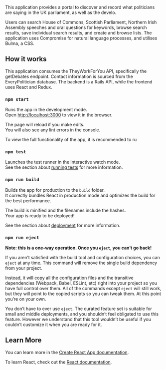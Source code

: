 This application provides a portal to discover and record what politicians are saying in the UK parliament, as well as the develo. 

Users can search House of Commons, Scottish Parliament, Northern Irish Assembly speeches and oral questions for keywords, browse search results, save individual search results, and create and browse lists. The application uses Compromise for natural language processes, and utilises Bulma, a CSS.  

## How it works

This application consumes the TheyWorkForYou API, specifically the getDebates endpoint. Contact information is sourced from the EveryPolitician database. The backend is a Rails API, while the frontend uses React and Redux.  

### `npm start`

Runs the app in the development mode.<br>
Open [http://localhost:3000](http://localhost:3000) to view it in the browser. 

The page will reload if you make edits.<br>
You will also see any lint errors in the console.

To view the full functionality of the app, it is recommended to ru

### `npm test`

Launches the test runner in the interactive watch mode.<br>
See the section about [running tests](https://facebook.github.io/create-react-app/docs/running-tests) for more information.

### `npm run build`

Builds the app for production to the `build` folder.<br>
It correctly bundles React in production mode and optimizes the build for the best performance.

The build is minified and the filenames include the hashes.<br>
Your app is ready to be deployed!

See the section about [deployment](https://facebook.github.io/create-react-app/docs/deployment) for more information.

### `npm run eject`

**Note: this is a one-way operation. Once you `eject`, you can’t go back!**

If you aren’t satisfied with the build tool and configuration choices, you can `eject` at any time. This command will remove the single build dependency from your project.

Instead, it will copy all the configuration files and the transitive dependencies (Webpack, Babel, ESLint, etc) right into your project so you have full control over them. All of the commands except `eject` will still work, but they will point to the copied scripts so you can tweak them. At this point you’re on your own.

You don’t have to ever use `eject`. The curated feature set is suitable for small and middle deployments, and you shouldn’t feel obligated to use this feature. However we understand that this tool wouldn’t be useful if you couldn’t customize it when you are ready for it.

## Learn More

You can learn more in the [Create React App documentation](https://facebook.github.io/create-react-app/docs/getting-started).

To learn React, check out the [React documentation](https://reactjs.org/).
